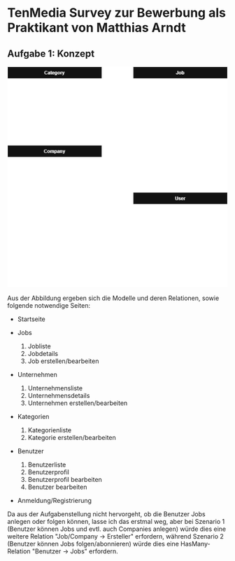 # TenMedia Survey zur Bewerbung als Praktikant von Matthias Arndt

## Aufgabe 1: Konzept

![Abbildung ERM](tenmedia_survey_a1.drawio.png)

Aus der Abbildung ergeben sich die Modelle und deren Relationen, sowie folgende notwendige Seiten:
- Startseite

- Jobs
   1. Jobliste
   2. Jobdetails
   3. Job erstellen/bearbeiten

- Unternehmen
   1. Unternehmensliste
   2. Unternehmensdetails
   3. Unternehmen erstellen/bearbeiten

- Kategorien
   1. Kategorienliste
   2. Kategorie erstellen/bearbeiten

- Benutzer
   1. Benutzerliste
   2. Benutzerprofil
   3. Benutzerprofil bearbeiten
   4. Benutzer bearbeiten

- Anmeldung/Registrierung

Da aus der Aufgabenstellung nicht hervorgeht, ob die Benutzer Jobs anlegen oder folgen können, lasse ich das erstmal weg, 
aber bei Szenario 1 (Benutzer können Jobs und evtl. auch Companies anlegen) würde dies eine weitere Relation "Job/Company -> Ersteller" erfordern, 
während Szenario 2 (Benutzer können Jobs folgen/abonnieren) würde dies eine HasMany-Relation "Benutzer -> Jobs" erfordern.